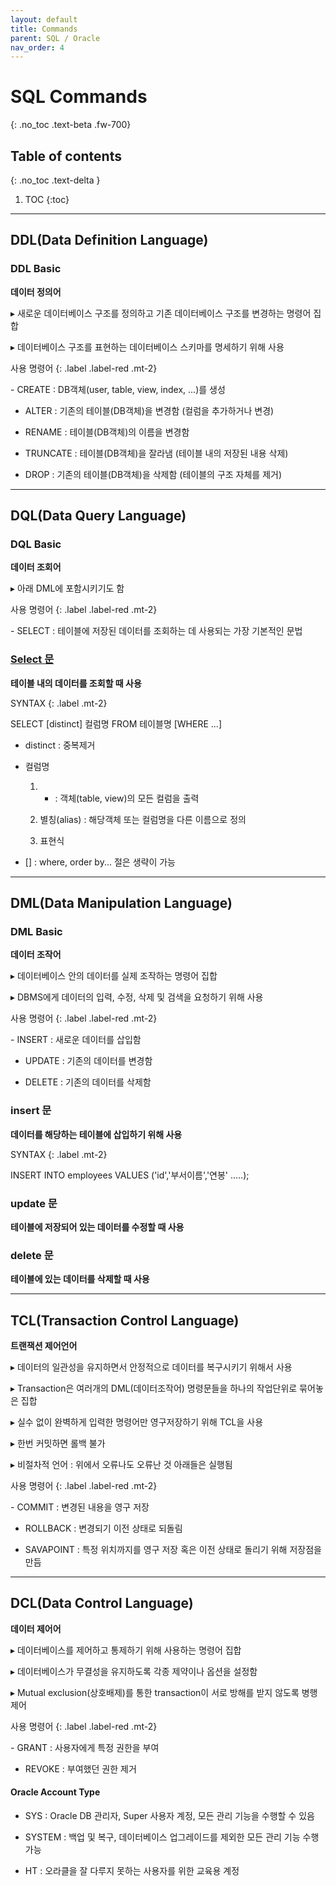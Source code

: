 ```yaml
---
layout: default
title: Commands
parent: SQL / Oracle
nav_order: 4
---
```


# SQL Commands
{: .no_toc .text-beta .fw-700}

## Table of contents
{: .no_toc .text-delta }

1. TOC
{:toc}

---

## DDL(Data Definition Language) 

### DDL Basic

**데이터 정의어**

&#9656; 새로운 데이터베이스 구조를 정의하고 기존 데이터베이스 구조를 변경하는 명령어 집합

&#9656; 데이터베이스 구조를 표현하는 데이터베이스 스키마를 명세하기 위해 사용

사용 명령어
{: .label .label-red .mt-2}
<div class="code-example" markdown="1">
- CREATE : DB객체(user, table, view, index, ...)를 생성

- ALTER : 기존의 테이블(DB객체)을 변경함 (컬럼을 추가하거나 변경)

- RENAME : 테이블(DB객체)의 이름을 변경함

- TRUNCATE : 테이블(DB객체)을 잘라냄 (테이블 내의 저장된 내용 삭제)

- DROP : 기존의 테이블(DB객체)을 삭제함 (테이블의 구조 자체를 제거)
</div>

---

## DQL(Data Query Language)

### DQL Basic

**데이터 조회어**

&#9656; 아래 DML에 포함시키기도 함

사용 명령어
{: .label .label-red .mt-2}
<div class="code-example" markdown="1">
- SELECT : 테이블에 저장된 데이터를 조회하는 데 사용되는 가장 기본적인 문법
</div>

### [Select 문]()

**테이블 내의 데이터를 조회할 때 사용**

SYNTAX
{: .label .mt-2}
<div class="code-example" markdown="1">
SELECT [distinct] 컬럼명 FROM 테이블명 [WHERE ...]

* distinct : 중복제거

* 컬럼명

    1. * : 객체(table, view)의 모든 컬럼을 출력
    
	2. 별칭(alias) : 해당객체 또는 컬럼명을 다른 이름으로 정의
    
	3. 표현식

* [] : where, order by... 절은 생략이 가능
</div>

---

## DML(Data Manipulation Language)

### DML Basic

**데이터 조작어**

&#9656; 데이터베이스 안의 데이터를 실제 조작하는 명령어 집합

&#9656; DBMS에게 데이터의 입력, 수정, 삭제 및 검색을 요청하기 위해 사용

사용 명령어
{: .label .label-red .mt-2}
<div class="code-example" markdown="1">
- INSERT : 새로운 데이터를 삽입함

- UPDATE : 기존의 데이터를 변경함

- DELETE : 기존의 데이터를 삭제함 
</div>

### insert 문

**데이터를 해당하는 테이블에 삽입하기 위해 사용**

SYNTAX
{: .label .mt-2}
<div class="code-example" markdown="1">
INSERT INTO employees VALUES ('id','부서이름','연봉' .....);

</div>

### update 문

**테이블에 저장되어 있는 데이터를 수정할 때 사용**

### delete 문

**테이블에 있는 데이터를 삭제할 때 사용**


---

## TCL(Transaction Control Language)

**트랜잭션 제어언어**

&#9656; 데이터의 일관성을 유지하면서 안정적으로 데이터를 복구시키기 위해서 사용

&#9656; Transaction은 여러개의 DML(데이터조작어) 명령문들을 하나의 작업단위로 묶어놓은 집합

&#9656; 실수 없이 완벽하게 입력한 명령어만 영구저장하기 위해 TCL을 사용

&#9656; 한번 커밋하면 롤백 불가

&#9656; 비절차적 언어 : 위에서 오류나도 오류난 것 아래들은 실행됨

사용 명령어
{: .label .label-red .mt-2}
<div class="code-example" markdown="1">
- COMMIT : 변경된 내용을 영구 저장

- ROLLBACK : 변경되기 이전 상태로 되돌림

- SAVAPOINT : 특정 위치까지를 영구 저장 혹은 이전 상태로 돌리기 위해 저장점을 만듬
</div>

---

## DCL(Data Control Language)

**데이터 제어어**

&#9656; 데이터베이스를 제어하고 통제하기 위해 사용하는 명령어 집합

&#9656; 데이터베이스가 무결성을 유지하도록 각종 제약이나 옵션을 설정함

&#9656; Mutual exclusion(상호배제)를 통한 transaction이 서로 방해를 받지 않도록 병행 제어

사용 명령어
{: .label .label-red .mt-2}
<div class="code-example" markdown="1">
- GRANT : 사용자에게 특정 권한을 부여

- REVOKE : 부여했던 권한 제거
</div>

#### Oracle Account Type

* SYS : Oracle DB 관리자, Super 사용자 계정, 모든 관리 기능을 수행할 수 있음

* SYSTEM : 백업 및 복구, 데이터베이스 업그레이드를 제외한 모든 관리 기능 수행 가능

* HT : 오라클을 잘 다루지 못하는 사용자를 위한 교육용 계정
